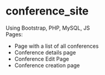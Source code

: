 # conference_site
Using Bootstrap, PHP, MySQL, JS<br>
Pages:
- Page with a list of all conferences
- Conference details page
- Conference Edit Page
- Conference creation page
